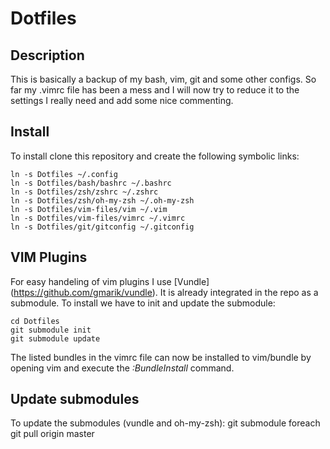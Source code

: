 # Dotfiles

## Description
This is basically a backup of my bash, vim, git and some other configs. So far my .vimrc file has been a mess and I will now try to reduce it to the settings I really need and add some nice commenting.
## Install
To install clone this repository and create the following symbolic links:

    ln -s Dotfiles ~/.config
    ln -s Dotfiles/bash/bashrc ~/.bashrc
    ln -s Dotfiles/zsh/zshrc ~/.zshrc
    ln -s Dotfiles/zsh/oh-my-zsh ~/.oh-my-zsh
    ln -s Dotfiles/vim-files/vim ~/.vim
    ln -s Dotfiles/vim-files/vimrc ~/.vimrc
    ln -s Dotfiles/git/gitconfig ~/.gitconfig

## VIM Plugins 
For easy handeling of vim plugins I use [Vundle] (https://github.com/gmarik/vundle). It is already integrated in the repo as a submodule. To install we have to init and update the submodule:

    cd Dotfiles
    git submodule init
    git submodule update

The listed bundles in the vimrc file can now be installed to vim/bundle by opening vim and execute the *:BundleInstall* command.

## Update submodules
To update the submodules (vundle and oh-my-zsh):
    git submodule foreach git pull origin master
